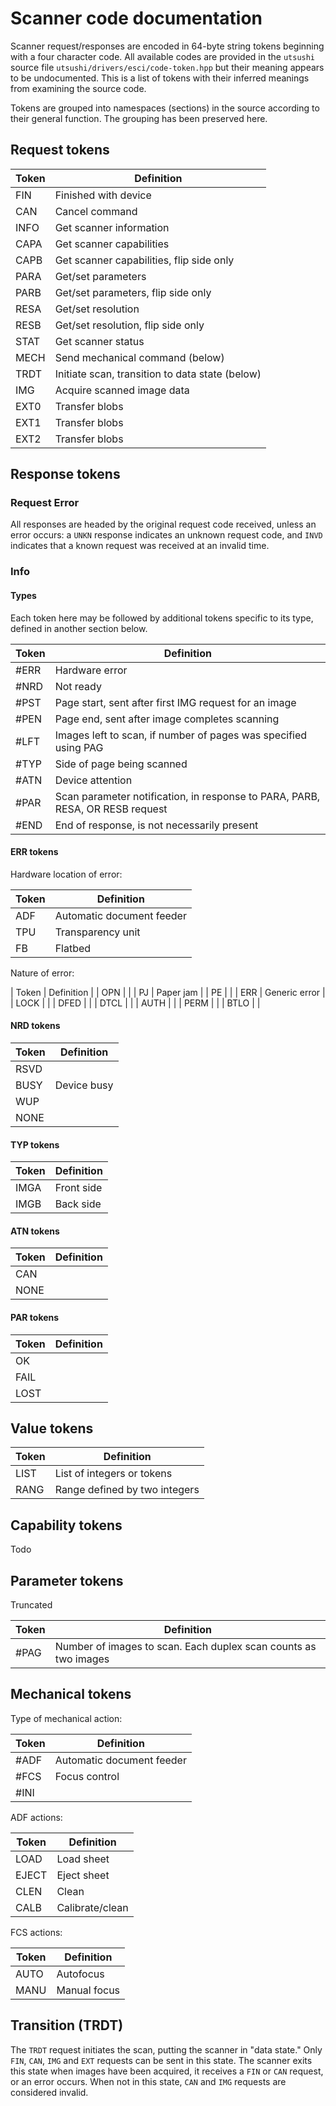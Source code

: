 # Scanner code documentation
Scanner request/responses are encoded in 64-byte string tokens beginning with a
four character code. All available codes are provided in the `utsushi` source
file `utsushi/drivers/esci/code-token.hpp` but their meaning appears to be
undocumented. This is a list of tokens with their inferred meanings from
examining the source code.

Tokens are grouped into namespaces (sections) in the source according to their
general function. The grouping has been preserved here.

## Request tokens

| Token | Definition                                        |
| ----- | ------------------------------------------------- |
| FIN   | Finished with device |
| CAN   | Cancel command |
| INFO  | Get scanner information |
| CAPA  | Get scanner capabilities |
| CAPB  | Get scanner capabilities, flip side only |
| PARA  | Get/set parameters |
| PARB  | Get/set parameters, flip side only |
| RESA  | Get/set resolution |
| RESB  | Get/set resolution, flip side only |
| STAT  | Get scanner status |
| MECH  | Send mechanical command (below) |
| TRDT  | Initiate scan, transition to data state (below) |
| IMG   | Acquire scanned image data |
| EXT0  | Transfer blobs |
| EXT1  | Transfer blobs |
| EXT2  | Transfer blobs |

## Response tokens

### Request Error
All responses are headed by the original request code received, unless an error
occurs: a `UNKN` response indicates an unknown request code, and `INVD`
indicates that a known request was received at an invalid time.

### Info

#### Types
Each token here may be followed by additional tokens specific to its type,
defined in another section below. 

| Token | Definition |
| ----- | ---------- |
| #ERR  | Hardware error |
| #NRD  | Not ready |
| #PST  | Page start, sent after first IMG request for an image |
| #PEN  | Page end, sent after image completes scanning |
| #LFT  | Images left to scan, if number of pages was specified using PAG |
| #TYP  | Side of page being scanned |
| #ATN  | Device attention |
| #PAR  | Scan parameter notification, in response to PARA, PARB, RESA, OR RESB request |
| #END  | End of response, is not necessarily present |

#### ERR tokens
Hardware location of error:

| Token | Definition |
| ----- | ---------- |
| ADF   | Automatic document feeder |
| TPU   | Transparency unit |
| FB    | Flatbed |

Nature of error:

| Token | Definition |
| OPN   | |
| PJ    | Paper jam |
| PE    | |
| ERR   | Generic error |
| LOCK  | |
| DFED  | |
| DTCL  | |
| AUTH  | |
| PERM  | |
| BTLO  | |

#### NRD tokens

| Token | Definition |
| ----- | ---------- |
| RSVD  | |
| BUSY  | Device busy |
| WUP   | |
| NONE  | |

#### TYP tokens

| Token | Definition |
| ----- | ---------- |
| IMGA  | Front side |
| IMGB  | Back side |

#### ATN tokens

| Token | Definition |
| ----- | ---------- |
| CAN   | |
| NONE  | |

#### PAR tokens

| Token | Definition |
| ----- | ---------- |
| OK    | |
| FAIL  | |
| LOST  | |

## Value tokens

| Token | Definition |
| ----- | ---------- |
| LIST  | List of integers or tokens |
| RANG  | Range defined by two integers |

## Capability tokens
Todo

## Parameter tokens
Truncated

| Token | Definition |
| ----- | ---------- |
| #PAG  | Number of images to scan. Each duplex scan counts as two images |

## Mechanical tokens
Type of mechanical action:

| Token | Definition |
| ----- | ---------- |
| #ADF  | Automatic document feeder |
| #FCS  | Focus control |
| #INI  | |

ADF actions:

| Token | Definition |
| ----- | ---------- |
| LOAD  | Load sheet |
| EJECT | Eject sheet |
| CLEN  | Clean |
| CALB  | Calibrate/clean |

FCS actions:

| Token | Definition |
| ----- | ---------- |
| AUTO  | Autofocus |
| MANU  | Manual focus |

## Transition (TRDT)
The `TRDT` request initiates the scan, putting the scanner in "data state."
Only `FIN`, `CAN`, `IMG` and `EXT` requests can be sent in this state. The
scanner exits this state when images have been acquired, it receives a `FIN`
or `CAN` request, or an error occurs. When not in this state, `CAN` and `IMG`
requests are considered invalid.
